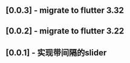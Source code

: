 ## [0.0.3] - migrate to flutter 3.32

## [0.0.2] - migrate to flutter 3.22

## [0.0.1] - 实现带间隔的slider

